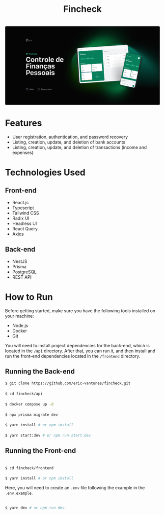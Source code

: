<div align="center">
  <h1>Fincheck<h1/>
</div>

![Logo](frontend/src/assets/images/background.png)

# Features
- User registration, authentication, and password recovery
- Listing, creation, update, and deletion of bank accounts
- Listing, creation, update, and deletion of transactions (income and expenses)

# Technologies Used

## Front-end
- React.js
- Typescript
- Tailwind CSS
- Radix UI
- Headless UI
- React Query
- Axios

## Back-end
- NestJS
- Prisma
- PostgreSQL
- REST API

# How to Run
Before getting started, make sure you have the following tools installed on your machine:
- Node.js
- Docker
- Git

You will need to install project dependencies for the back-end, which is located in the `/api` directory. After that, you can run it, and then install and run the front-end dependencies located in the `/frontend` directory.

## Running the Back-end
```bash
$ git clone https://github.com/eric-vantunes/fincheck.git

$ cd fincheck/api

$ docker compose up -d

$ npx prisma migrate dev

$ yarn install # or npm install

$ yarn start:dev # or npm run start:dev

```
## Running the Front-end
```bash

$ cd fincheck/frontend

$ yarn install # or npm install

```
Here, you will need to create an `.env` file following the example in the `.env.example`.

```bash

$ yarn dev # or npm run dev

```